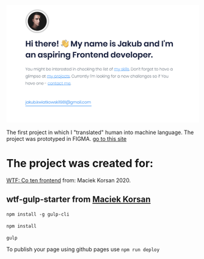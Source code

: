 ![hero section screen of my portfolio site.](https://github.com/kwiatkowski1981/Kwiatkowski1981.github.io/blob/source/dist/assets/img/portfolio.png)

The first project in which I "translated" human into machine language.
  The project was prototyped in FIGMA.
[go to this site](https://kwiatkowski1981.github.io/) 


# The project was created for:
[WTF: Co ten frontend](https://cotenfrontend.pl/)   from: Maciek Korsan 2020.




## wtf-gulp-starter from  [Maciek Korsan](https://github.com/maciejkorsan)

`npm install -g gulp-cli`

`npm install`

`gulp`

To publish your page using github pages use `npm run deploy`
